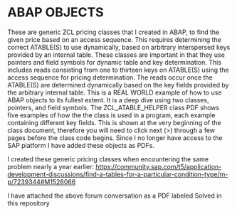 # ABAP OBJECTS
These are generic ZCL pricing classes that I created in ABAP, to find the given price based on an access sequence.  This requires determining the correct ATABLE(S) to use dynamically, based on arbitrary interspersed keys provided by an internal table. These classes are important in that they use pointers and field symbols for dynamic table and key determination. This includes reads consisting from one to thirteen keys on ATABLE(S) using the access sequence for pricing determination.  The reads occur once the ATABLE(S) are determined dynamically based on the key fields provided by the arbitrary internal table. This is a REAL WORLD example of how to use ABAP objects to its fullest extent. It is a deep dive using two classes, pointers, and field symbols. The ZCL_ATABLE_HELPER class PDF shows five examples of how the the class is used in a program, each example containing different key fields.  This is shown at the very beginning of the class document, therefore you will need to click next (>) through a few pages before the class code begins. Since I no longer have access to the SAP platform I have added these objects as PDFs.

I created these generic pricing classes when encountering the same problem nearly a year earlier:
https://community.sap.com/t5/application-development-discussions/find-a-tables-for-a-particular-condition-type/m-p/7239344#M1526066

I have attached the above forum conversation as a PDF labeled Solved in this repository
